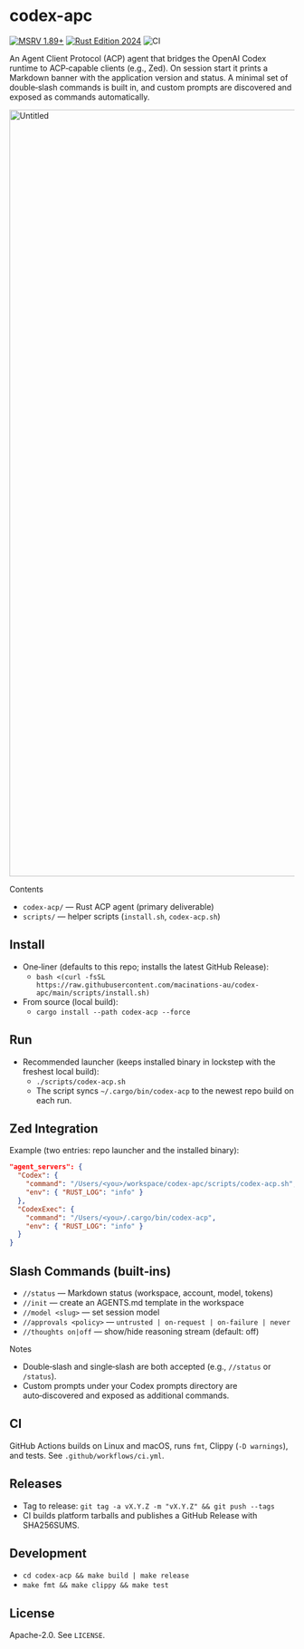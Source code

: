 codex-apc
================

[![MSRV 1.89+](https://img.shields.io/badge/MSRV-1.89%2B-blue.svg)](codex-acp/rust-toolchain.toml)
[![Rust Edition 2024](https://img.shields.io/badge/Edition-2024-blueviolet.svg)](https://doc.rust-lang.org/edition-guide/rust-2024/index.html)
![CI](https://img.shields.io/github/actions/workflow/status/macinations-au/codex-apc/ci.yml?label=CI)

An Agent Client Protocol (ACP) agent that bridges the OpenAI Codex runtime to ACP‑capable clients (e.g., Zed). On session start it prints a Markdown banner with the application version and status. A minimal set of double‑slash commands is built in, and custom prompts are discovered and exposed as commands automatically.

<img width="2414" height="1354" alt="Untitled" src="https://github.com/user-attachments/assets/40199fd6-eebd-41b0-a73b-eb6bbfa6d406" />



Contents
- `codex-acp/` — Rust ACP agent (primary deliverable)
- `scripts/` — helper scripts (`install.sh`, `codex-acp.sh`)

Install
-------

- One‑liner (defaults to this repo; installs the latest GitHub Release):
  - `bash <(curl -fsSL https://raw.githubusercontent.com/macinations-au/codex-apc/main/scripts/install.sh)`
- From source (local build):
  - `cargo install --path codex-acp --force`

Run
---

- Recommended launcher (keeps installed binary in lockstep with the freshest local build):
  - `./scripts/codex-acp.sh`
  - The script syncs `~/.cargo/bin/codex-acp` to the newest repo build on each run.

Zed Integration
---------------

Example (two entries: repo launcher and the installed binary):

```json
"agent_servers": {
  "Codex": {
    "command": "/Users/<you>/workspace/codex-apc/scripts/codex-acp.sh",
    "env": { "RUST_LOG": "info" }
  },
  "CodexExec": {
    "command": "/Users/<you>/.cargo/bin/codex-acp",
    "env": { "RUST_LOG": "info" }
  }
}
```

Slash Commands (built‑ins)
--------------------------

- `//status` — Markdown status (workspace, account, model, tokens)
- `//init` — create an AGENTS.md template in the workspace
- `//model <slug>` — set session model
- `//approvals <policy>` — `untrusted | on-request | on-failure | never`
- `//thoughts on|off` — show/hide reasoning stream (default: off)

Notes
- Double‑slash and single‑slash are both accepted (e.g., `//status` or `/status`).
- Custom prompts under your Codex prompts directory are auto‑discovered and exposed as additional commands.

CI
--

GitHub Actions builds on Linux and macOS, runs `fmt`, Clippy (`-D warnings`), and tests. See `.github/workflows/ci.yml`.

Releases
--------

- Tag to release: `git tag -a vX.Y.Z -m "vX.Y.Z" && git push --tags`
- CI builds platform tarballs and publishes a GitHub Release with SHA256SUMS.

Development
-----------

- `cd codex-acp && make build | make release`
- `make fmt && make clippy && make test`

License
-------

Apache-2.0. See `LICENSE`.
